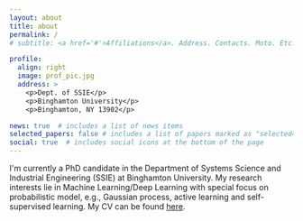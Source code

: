 ```yaml
---
layout: about
title: about
permalink: /
# subtitle: <a href='#'>Affiliations</a>. Address. Contacts. Moto. Etc.

profile:
  align: right
  image: prof_pic.jpg
  address: >
    <p>Dept. of SSIE</p>
    <p>Binghamton University</p>
    <p>Binghamton, NY 13902</p>

news: true  # includes a list of news items
selected_papers: false # includes a list of papers marked as "selected={true}"
social: true  # includes social icons at the bottom of the page
---
```


I'm currently a PhD candidate in the Department of Systems Science and Industrial Engineering (SSIE) at Binghamton University. My research interests lie in Machine Learning/Deep Learning with special focus on probabilistic model, e.g., Gaussian process, active learning and self-supervised learning. My CV can be found [here](assets/pdf/Industrial_Resume.pdf).
